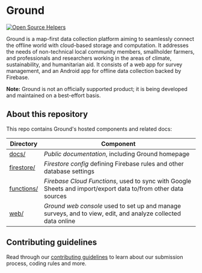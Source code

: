 # Ground

[![Open Source Helpers](https://www.codetriage.com/google/ground-platform/badges/users.svg)](https://www.codetriage.com/google/ground-platform)

Ground is a map-first data collection platform aiming to seamlessly connect the offline world with cloud-based storage and computation. It addresses the needs of non-technical local community members, smallholder farmers, and professionals and researchers working in the areas of climate, sustainability, and humanitarian aid. It consists of a web app for survey management, and an Android app for offline data collection backed by Firebase. 

**Note:** Ground is not an officially supported product; it is being developed and maintained on a best-effort basis.

## About this repository

This repo contains Ground's hosted components and related docs:

| Directory                | Component                                                                                                     |
| ------------------------ | ------------------------------------------------------------------------------------------------------------- |
| [docs/](docs/)           | _Public documentation_, including Ground homepage                                                             |
| [firestore/](firestore/) | _Firestore config_ defining Firebase rules and other database settings                                        |
| [functions/](functions/) | _Firebase Cloud Functions_, used to sync with Google Sheets and import/export data to/from other data sources |
| [web/](web/)             | _Ground web console_ used to set up and manage surveys, and to view, edit, and analyze collected data online  |

## Contributing guidelines

Read through our [contributing guidelines](CONTRIBUTING.md) to learn about our submission process, coding rules and more.
